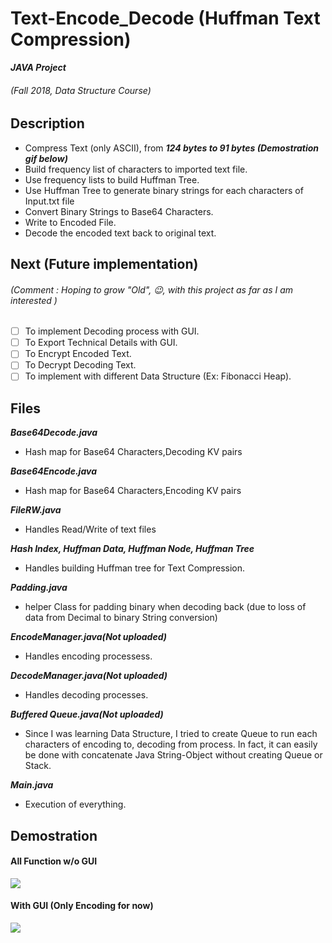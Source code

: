 # Text-Encode_Decode (Huffman Text Compression)
 
**_JAVA Project_**
###### (Fall 2018, Data Structure Course)

## Description

- Compress Text (only ASCII), from **_124 bytes to 91 bytes (Demostration gif below)_** 
- Build frequency list of characters to imported text file.
- Use frequency lists to build Huffman Tree.
- Use Huffman Tree to generate binary strings for each characters of Input.txt file
- Convert Binary Strings to Base64 Characters.
- Write to Encoded File.
- Decode the encoded text back to original text.

## Next (Future implementation)

###### (Comment : Hoping to grow "Old", :wink:, with this project as far as I am interested )

- [ ] To implement Decoding process with GUI.
- [ ] To Export Technical Details with GUI.
- [ ] To Encrypt Encoded Text.
- [ ] To Decrypt Decoding Text.
- [ ] To implement with different Data Structure (Ex: Fibonacci Heap).

## Files

  **_Base64Decode.java_**
  - Hash map for Base64 Characters,Decoding KV pairs
  
  **_Base64Encode.java_**
  - Hash map for Base64 Characters,Encoding KV pairs

  **_FileRW.java_**
  - Handles Read/Write of text files

  **_Hash Index, Huffman Data, Huffman Node, Huffman Tree_**
  - Handles building Huffman tree for Text Compression.
  
  **_Padding.java_**
  - helper Class for padding binary when decoding back (due to loss of data from Decimal to binary String conversion)

  **_EncodeManager.java(Not uploaded)_**
  - Handles encoding processess.
  
  **_DecodeManager.java(Not uploaded)_**
  - Handles decoding processes.
  
  **_Buffered Queue.java(Not uploaded)_**
  - Since I was learning Data Structure, I tried to create Queue to run each characters of encoding to, decoding from process. In fact, it can easily be done with concatenate Java String-Object without creating Queue or Stack.
  
  **_Main.java_**
  - Execution of everything.

## Demostration
  
  #### All Function w/o GUI
![](https://imgur.com/sO0xlQ3.gif)

 #### With GUI (Only Encoding for now)
![](https://imgur.com/z8cz0T3.gif)




